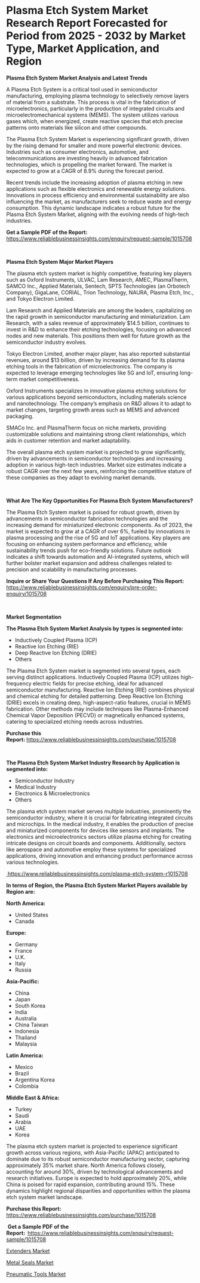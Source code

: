 <p><h1>Plasma Etch System Market Research Report Forecasted for Period from 2025 -  2032 by Market Type, Market Application, and Region</h1></p><p><strong>Plasma Etch System Market Analysis and Latest Trends</strong></p>
<p><p>A Plasma Etch System is a critical tool used in semiconductor manufacturing, employing plasma technology to selectively remove layers of material from a substrate. This process is vital in the fabrication of microelectronics, particularly in the production of integrated circuits and microelectromechanical systems (MEMS). The system utilizes various gases which, when energized, create reactive species that etch precise patterns onto materials like silicon and other compounds.</p><p>The Plasma Etch System Market is experiencing significant growth, driven by the rising demand for smaller and more powerful electronic devices. Industries such as consumer electronics, automotive, and telecommunications are investing heavily in advanced fabrication technologies, which is propelling the market forward. The market is expected to grow at a CAGR of 8.9% during the forecast period. </p><p>Recent trends include the increasing adoption of plasma etching in new applications such as flexible electronics and renewable energy solutions. Innovations in process efficiency and environmental sustainability are also influencing the market, as manufacturers seek to reduce waste and energy consumption. This dynamic landscape indicates a robust future for the Plasma Etch System Market, aligning with the evolving needs of high-tech industries.</p></p>
<p><strong>Get a Sample PDF of the Report:&nbsp;</strong> <a href="https://www.reliablebusinessinsights.com/enquiry/request-sample/1015708?utm_campaign=57&utm_medium=2&utm_source=Github&utm_content=ia&utm_term=21022025&utm_id=plasma-etch-system">https://www.reliablebusinessinsights.com/enquiry/request-sample/1015708</a></p>
<p>&nbsp;</p>
<p><strong>Plasma Etch System Major Market Players</strong></p>
<p><p>The plasma etch system market is highly competitive, featuring key players such as Oxford Instruments, ULVAC, Lam Research, AMEC, PlasmaTherm, SAMCO Inc., Applied Materials, Sentech, SPTS Technologies (an Orbotech Company), GigaLane, CORIAL, Trion Technology, NAURA, Plasma Etch, Inc., and Tokyo Electron Limited.</p><p>Lam Research and Applied Materials are among the leaders, capitalizing on the rapid growth in semiconductor manufacturing and miniaturization. Lam Research, with a sales revenue of approximately $14.5 billion, continues to invest in R&D to enhance their etching technologies, focusing on advanced nodes and new materials. This positions them well for future growth as the semiconductor industry evolves.</p><p>Tokyo Electron Limited, another major player, has also reported substantial revenues, around $13 billion, driven by increasing demand for its plasma etching tools in the fabrication of microelectronics. The company is expected to leverage emerging technologies like 5G and IoT, ensuring long-term market competitiveness.</p><p>Oxford Instruments specializes in innovative plasma etching solutions for various applications beyond semiconductors, including materials science and nanotechnology. The company’s emphasis on R&D allows it to adapt to market changes, targeting growth areas such as MEMS and advanced packaging.</p><p>SMACo Inc. and PlasmaTherm focus on niche markets, providing customizable solutions and maintaining strong client relationships, which aids in customer retention and market adaptability.</p><p>The overall plasma etch system market is projected to grow significantly, driven by advancements in semiconductor technologies and increasing adoption in various high-tech industries. Market size estimates indicate a robust CAGR over the next few years, reinforcing the competitive stature of these companies as they adapt to evolving market demands.</p></p>
<p>&nbsp;</p>
<p><strong>What Are The Key Opportunities For Plasma Etch System Manufacturers?</strong></p>
<p><p>The Plasma Etch System market is poised for robust growth, driven by advancements in semiconductor fabrication technologies and the increasing demand for miniaturized electronic components. As of 2023, the market is expected to grow at a CAGR of over 6%, fueled by innovations in plasma processing and the rise of 5G and IoT applications. Key players are focusing on enhancing system performance and efficiency, while sustainability trends push for eco-friendly solutions. Future outlook indicates a shift towards automation and AI-integrated systems, which will further bolster market expansion and address challenges related to precision and scalability in manufacturing processes.</p></p>
<p><strong>Inquire or Share Your Questions If Any Before Purchasing This Report:</strong> <a href="https://www.reliablebusinessinsights.com/enquiry/pre-order-enquiry/1015708?utm_campaign=57&utm_medium=2&utm_source=Github&utm_content=ia&utm_term=21022025&utm_id=plasma-etch-system">https://www.reliablebusinessinsights.com/enquiry/pre-order-enquiry/1015708</a></p>
<p>&nbsp;</p>
<p><strong>Market Segmentation</strong></p>
<p><strong>The Plasma Etch System Market Analysis by types is segmented into:</strong></p>
<p><ul><li>Inductively Coupled Plasma (ICP)</li><li>Reactive Ion Etching (RIE)</li><li>Deep Reactive Ion Etching (DRIE)</li><li>Others</li></ul></p>
<p><p>The Plasma Etch System market is segmented into several types, each serving distinct applications. Inductively Coupled Plasma (ICP) utilizes high-frequency electric fields for precise etching, ideal for advanced semiconductor manufacturing. Reactive Ion Etching (RIE) combines physical and chemical etching for detailed patterning. Deep Reactive Ion Etching (DRIE) excels in creating deep, high-aspect-ratio features, crucial in MEMS fabrication. Other methods may include techniques like Plasma-Enhanced Chemical Vapor Deposition (PECVD) or magnetically enhanced systems, catering to specialized etching needs across industries.</p></p>
<p><strong>Purchase this Report:&nbsp;</strong><a href="https://www.reliablebusinessinsights.com/purchase/1015708?utm_campaign=57&utm_medium=2&utm_source=Github&utm_content=ia&utm_term=21022025&utm_id=plasma-etch-system">https://www.reliablebusinessinsights.com/purchase/1015708</a></p>
<p>&nbsp;</p>
<p><strong>The Plasma Etch System Market Industry Research by Application is segmented into:</strong></p>
<p><ul><li>Semiconductor Industry</li><li>Medical Industry</li><li>Electronics & Microelectronics</li><li>Others</li></ul></p>
<p><p>The plasma etch system market serves multiple industries, prominently the semiconductor industry, where it is crucial for fabricating integrated circuits and microchips. In the medical industry, it enables the production of precise and miniaturized components for devices like sensors and implants. The electronics and microelectronics sectors utilize plasma etching for creating intricate designs on circuit boards and components. Additionally, sectors like aerospace and automotive employ these systems for specialized applications, driving innovation and enhancing product performance across various technologies.</p></p>
<p><a href="https://www.reliablebusinessinsights.com/plasma-etch-system-r1015708?utm_campaign=57&utm_medium=2&utm_source=Github&utm_content=ia&utm_term=21022025&utm_id=plasma-etch-system">&nbsp;https://www.reliablebusinessinsights.com/plasma-etch-system-r1015708</a></p>
<p><strong>In terms of Region, the Plasma Etch System Market Players available by Region are:</strong></p>
<p>
    <p> <strong> North America: </strong>
        <ul>
            <li>United States</li>
            <li>Canada</li>
        </ul>
        </p> 
    <p> <strong> Europe: </strong>
        <ul>
            <li>Germany</li>
            <li>France</li>
            <li>U.K.</li>
            <li>Italy</li>
            <li>Russia</li>
        </ul>
        </p> 
    <p> <strong> Asia-Pacific: </strong>
        <ul>
            <li>China</li>
            <li>Japan</li>
            <li>South Korea</li>
            <li>India</li>
            <li>Australia</li>
            <li>China Taiwan</li>
            <li>Indonesia</li>
            <li>Thailand</li>
            <li>Malaysia</li>
        </ul>
        </p> 
    <p> <strong> Latin America: </strong>
        <ul>
            <li>Mexico</li>
            <li>Brazil</li>
            <li>Argentina Korea</li>
            <li>Colombia</li>
        </ul>
        </p> 
    <p> <strong> Middle East & Africa: </strong>
        <ul>
            <li>Turkey</li>
            <li>Saudi</li>
            <li>Arabia</li>
            <li>UAE</li>
            <li>Korea</li>
        </ul>
    </p>
    </p>
<p><p>The plasma etch system market is projected to experience significant growth across various regions, with Asia-Pacific (APAC) anticipated to dominate due to its robust semiconductor manufacturing sector, capturing approximately 35% market share. North America follows closely, accounting for around 30%, driven by technological advancements and research initiatives. Europe is expected to hold approximately 20%, while China is poised for rapid expansion, contributing around 15%. These dynamics highlight regional disparities and opportunities within the plasma etch system market landscape.</p></p>
<p><strong>Purchase this Report: </strong><a href="https://www.reliablebusinessinsights.com/purchase/1015708?utm_campaign=57&utm_medium=2&utm_source=Github&utm_content=ia&utm_term=21022025&utm_id=plasma-etch-system">https://www.reliablebusinessinsights.com/purchase/1015708</a></p>
<p>&nbsp;<strong>Get a Sample PDF of the Report:&nbsp;&nbsp;</strong><a href="https://www.reliablebusinessinsights.com/enquiry/request-sample/1015708?utm_campaign=57&utm_medium=2&utm_source=Github&utm_content=ia&utm_term=21022025&utm_id=plasma-etch-system">https://www.reliablebusinessinsights.com/enquiry/request-sample/1015708</a></p>
<p><strong></strong></p>
<p><p><a href="https://github.com/sapsaidamary/Market-Research-Report-List-1/blob/main/extenders-market.md?utm_campaign=57&utm_medium=2&utm_source=Github&utm_content=ia&utm_term=21022025&utm_id=plasma-etch-system">Extenders Market</a></p><p><a href="https://github.com/djarixneoza/Market-Research-Report-List-1/blob/main/metal-seals-market.md?utm_campaign=57&utm_medium=2&utm_source=Github&utm_content=ia&utm_term=21022025&utm_id=plasma-etch-system">Metal Seals Market</a></p><p><a href="https://github.com/vilehoaguy/Market-Research-Report-List-1/blob/main/pneumatic-tools-market.md?utm_campaign=57&utm_medium=2&utm_source=Github&utm_content=ia&utm_term=21022025&utm_id=plasma-etch-system">Pneumatic Tools Market</a></p></p>